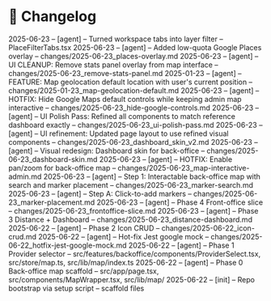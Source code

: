 # 📜 Changelog

2025-06-23 – [agent] – Turned workspace tabs into layer filter – PlaceFilterTabs.tsx
2025-06-23 – [agent] – Added low-quota Google Places overlay – changes/2025-06-23_places-overlay.md
2025-06-23 – [agent] – UI CLEANUP: Remove stats panel overlay from map interface – changes/2025-06-23_remove-stats-panel.md
2025-01-23 – [agent] – FEATURE: Map geolocation default location with user's current position – changes/2025-01-23_map-geolocation-default.md
2025-06-23 – [agent] – HOTFIX: Hide Google Maps default controls while keeping admin map interactive – changes/2025-06-23_hide-google-controls.md
2025-06-23 – [agent] – UI Polish Pass: Refined all components to match reference dashboard exactly – changes/2025-06-23_ui-polish-pass.md
2025-06-23 – [agent] – UI refinement: Updated page layout to use refined visual components – changes/2025-06-23_dashboard_skin_v2.md
2025-06-23 – [agent] – Visual redesign: Dashboard skin for back-office – changes/2025-06-23_dashboard-skin.md
2025-06-23 – [agent] – HOTFIX: Enable pan/zoom for back-office map – changes/2025-06-23_map-interactive-admin.md
2025-06-23 – [agent] – Step 1: Interactable back-office map with search and marker placement – changes/2025-06-23_marker-search.md
2025-06-23 – [agent] – Step A: Click-to-add markers – changes/2025-06-23_marker-placement.md
2025-06-23 – [agent] – Phase 4 Front-office slice – changes/2025-06-23_frontoffice-slice.md
2025-06-23 – [agent] – Phase 3 Distance + Dashboard – changes/2025-06-23_distance-dashboard.md
2025-06-22 – [agent] – Phase 2 Icon CRUD – changes/2025-06-22_icon-crud.md
2025-06-22 – [agent] – Hot-fix Jest google mock – changes/2025-06-22_hotfix-jest-google-mock.md
2025-06-22 – [agent] – Phase 1 Provider selector – src/features/backoffice/components/ProviderSelect.tsx, src/store/map.ts, src/lib/map/index.ts
2025-06-22 – [agent] – Phase 0 Back-office map scaffold – src/app/page.tsx, src/components/MapWrapper.tsx, src/lib/map/
2025-06-22 – [init] – Repo bootstrap via setup script – scaffold files
